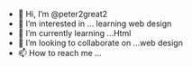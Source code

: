 - 👋 Hi, I’m @peter2great2
- 👀 I’m interested in ... learning web design
- 🌱 I’m currently learning ...Html
- 💞️ I’m looking to collaborate on ...web design
- 📫 How to reach me ...

<!---
peter2great2/peter2great2 is a ✨ special ✨ repository because its `README.md` (this file) appears on your GitHub profile.
You can click the Preview link to take a look at your changes.
--->

